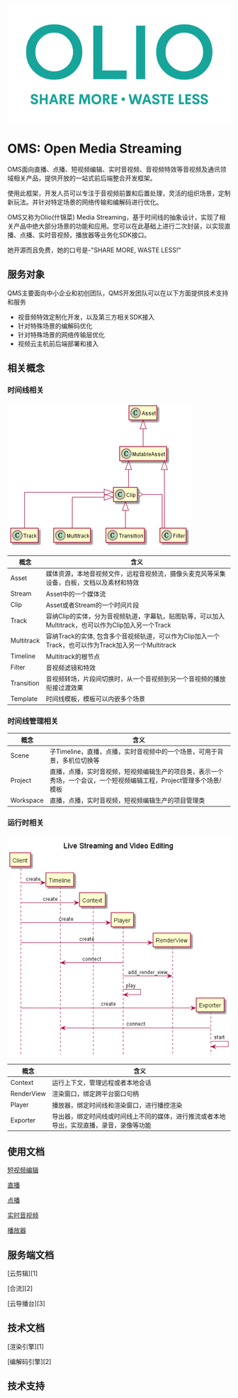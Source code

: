 ![olio](/images/olio_log.png "logo")

# OMS: Open Media Streaming

OMS面向直播、点播、短视频编辑、实时音视频、音视频特效等音视频及通讯领域相关产品，提供开放的一站式前后端整合开发框架。

使用此框架，开发人员可以专注于音视频前置和后置处理，灵活的组织场景，定制新玩法。并针对特定场景的网络传输和编解码进行优化。

OMS又称为Olio(什锦菜) Media Streaming，基于时间线的抽象设计，实现了相关产品中绝大部分场景的功能和应用。您可以在此基础上进行二次封装，以实现直播、点播、实时音视频，播放器等业务化SDK接口。

她开源而且免费，她的口号是-"SHARE MORE, WASTE LESS!"

## 服务对象

QMS主要面向中小企业和初创团队，QMS开发团队可以在以下方面提供技术支持和服务

- 视音频特效定制化开发，以及第三方相关SDK接入
- 针对特殊场景的编解码优化
- 针对特殊场景的网络传输层优化
- 视频云主机前后端部署和接入

## 相关概念

### 时间线相关

![类图](/images/uml_class_assets.png "类图")

|概念 | 含义    |
|-----|---------| 
|Asset| 媒体资源，本地音视频文件，远程音视频流，摄像头麦克风等采集设备，白板，文档以及素材和特效      |
|Stream | Asset中的一个媒体流 |
|Clip | Asset或者Stream的一个时间片段 |
|Track| 容纳Clip的实体，分为音视频轨道，字幕轨，贴图轨等，可以加入Multitrack，也可以作为Clip加入另一个Track   |
|Multitrack| 容纳Track的实体, 包含多个音视频轨道，可以作为Clip加入一个Track，也可以作为Track加入另一个Multitrack    |
|Timeline| Multitrack的根节点    |
|Filter| 音视频滤镜和特效        |
|Transition| 音视频转场，片段间切换时，从一个音视频到另一个音视频的播放衔接过渡效果 |
|Template| 时间线模板，模板可以内嵌多个场景 |

### 时间线管理相关

|概念 | 含义    |
|-----|---------| 
|Scene| 子Timeline，直播，点播，实时音视频中的一个场景，可用于背景，多机位切换等 |
|Project| 直播，点播，实时音视频，短视频编辑生产的项目类，表示一个秀场，一个会议，一个短视频编辑工程，Project管理多个场景/模板 |
|Workspace| 直播，点播，实时音视频，短视频编辑生产的项目管理类 |

### 运行时相关

![序列图](/images/uml_seq_context.png "序列图")

|概念 | 含义    |
|-----|---------| 
|Context| 运行上下文，管理远程或者本地会话        |
|RenderView| 渲染窗口，绑定跨平台窗口句柄        |
|Player| 播放器，绑定时间线和渲染窗口，进行播控渲染     |
|Exporter| 导出器，绑定时间线或时间线上不同的媒体，进行推流或者本地导出，实现直播，录音，录像等功能  |

## 使用文档

[短视频编辑][AVEDITING]

[直播][LIVESTREAMING]

[点播][VOD]

[实时音视频][RTC]

[播放器][PLAYER]

## 服务端文档

[云剪辑][1]

[合流][2]

[云导播台][3]

## 技术文档

[渲染引擎][1]

[编解码引擎][2]

## 技术支持


[AVEDITING]: (AVEDITING.md)
[LIVESTREAMING]: (LIVESTREAMING.md)
[VOD]: (VOD.md)
[RTC]: (RTC.md)
[PLAYER]: (PLAYER.md)
[UML_CLASS_ASSETS]: (/images/uml_class_assets.png)
[UML_SEQ_CONTEXT]: (/images/uml_seq_context.png)

